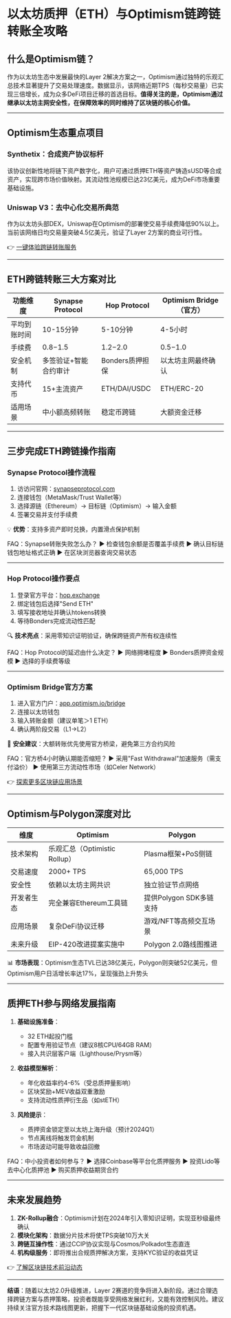 # 以太坊质押（ETH）与Optimism链跨链转账全攻略

## 什么是Optimism链？

作为以太坊生态中发展最快的Layer 2解决方案之一，Optimism通过独特的乐观汇总技术显著提升了交易处理速度。数据显示，该网络近期TPS（每秒交易量）已实现三倍增长，成为众多DeFi项目迁移的首选目标。**值得关注的是，Optimism通过继承以太坊主网安全性，在保障效率的同时维持了区块链的核心价值。**

---

## Optimism生态重点项目

### Synthetix：合成资产协议标杆
该协议创新性地将链下资产数字化，用户可通过质押ETH等资产铸造sUSD等合成资产，实现跨市场价值映射。其流动性池规模已达23亿美元，成为DeFi市场重要基础设施。

### Uniswap V3：去中心化交易所典范
作为以太坊头部DEX，Uniswap在Optimism的部署使交易手续费降低90%以上。当前该网络日均交易量突破4.5亿美元，验证了Layer 2方案的商业可行性。

👉 [一键体验跨链转账服务](https://bit.ly/okx_welcome)

---

## ETH跨链转账三大方案对比

| 功能维度       | Synapse Protocol         | Hop Protocol             | Optimism Bridge（官方）  |
|----------------|--------------------------|--------------------------|--------------------------|
| 平均到账时间   | 10-15分钟                | 5-10分钟                 | 4-5小时                  |
| 手续费         | $0.8-$1.5                | $1.2-$2.0                | $0.5-$1.0                |
| 安全机制       | 多签验证+智能合约审计    | Bonders质押担保           | 以太坊主网最终确认       |
| 支持代币       | 15+主流资产              | ETH/DAI/USDC             | ETH/ERC-20               |
| 适用场景       | 中小额高频转账           | 稳定币跨链               | 大额资金迁移             |

---

## 三步完成ETH跨链操作指南

### Synapse Protocol操作流程
1. 访访问官网：[synapseprotocol.com](https://www.synapseprotocol.com)
2. 连接钱包（MetaMask/Trust Wallet等）
3. 选择源链（Ethereum）→ 目标链（Optimism）→ 输入金额
4. 签署交易并支付手续费

💡 **优势**：支持多资产即时兑换，内置滑点保护机制

FAQ：Synapse转账失败怎么办？
▶ 检查钱包余额是否覆盖手续费
▶ 确认目标链钱包地址格式正确
▶ 在区块浏览器查询交易状态

---

### Hop Protocol操作要点
1. 登录官方平台：[hop.exchange](https://hop.exchange/)
2. 绑定钱包后选择"Send ETH"
3. 填写接收地址并确认htokens转换
4. 等待Bonders完成流动性匹配

🔍 **技术亮点**：采用零知识证明验证，确保跨链资产所有权连续性

FAQ：Hop Protocol的延迟由什么决定？
▶ 网络拥堵程度
▶ Bonders质押资金规模
▶ 选择的手续费等级

---

### Optimism Bridge官方方案
1. 进入官方门户：[app.optimism.io/bridge](https://app.optimism.io/bridge/deposit)
2. 连接以太坊钱包
3. 输入转账金额（建议单笔＞1 ETH）
4. 确认两阶段交易（L1→L2）

🔐 **安全建议**：大额转账优先使用官方桥梁，避免第三方合约风险

FAQ：官方桥4小时确认期能否缩短？
▶ 采用"Fast Withdrawal"加速服务（需支付溢价）
▶ 使用第三方流动性市场（如Celer Network）

👉 [探索更多区块链应用场景](https://bit.ly/okx_welcome)

---

## Optimism与Polygon深度对比

| 维度           | Optimism                          | Polygon                           |
|----------------|-----------------------------------|-----------------------------------|
| 技术架构       | 乐观汇总（Optimistic Rollup）     | Plasma框架+PoS侧链                |
| 交易速度       | 2000+ TPS                        | 65,000 TPS                       |
| 安全性         | 依赖以太坊主网共识                | 独立验证节点网络                  |
| 开发者生态     | 完全兼容Ethereum工具链            | 提供Polygon SDK多链支持           |
| 应用场景       | 复杂DeFi协议迁移                  | 游戏/NFT等高频交互场景            |
| 未来升级       | EIP-420改进提案实施中             | Polygon 2.0路线图推进             |

📊 **市场表现**：Optimism生态TVL已达38亿美元，Polygon则突破52亿美元，但Optimism用户日活增长率达17%，呈现强劲上升势头

---

## 质押ETH参与网络发展指南

1. **基础设施准备**：
   - 32 ETH起投门槛
   - 配置专用验证节点（建议8核CPU/64GB RAM）
   - 接入共识层客户端（Lighthouse/Prysm等）

2. **收益模型解析**：
   - 年化收益率约4-6%（受总质押量影响）
   - 区块奖励+MEV收益双重激励
   - 支持流动性质押衍生品（如stETH）

3. **风险提示**：
   - 质押资金锁定至以太坊上海升级（预计2024Q1）
   - 节点离线将触发罚金机制
   - 市场波动可能导致收益回撤

FAQ：中小投资者如何参与？
▶ 选择Coinbase等平台化质押服务
▶ 投资Lido等去中心化质押池
▶ 购买质押收益期货合约

---

## 未来发展趋势

1. **ZK-Rollup融合**：Optimism计划在2024年引入零知识证明，实现亚秒级最终确认
2. **模块化架构**：数据分片技术将使TPS突破10万大关
3. **跨链互操作性**：通过CCIP协议实现与Cosmos/Polkadot生态直连
4. **机构级服务**：即将推出合规质押解决方案，支持KYC验证的收益凭证

👉 [了解区块链技术前沿动态](https://bit.ly/okx_welcome)

---

**结语**：随着以太坊2.0升级推进，Layer 2赛道的竞争将进入新阶段。通过合理选择跨链方案与质押策略，投资者既能享受网络发展红利，又能有效控制风险。建议持续关注官方技术路线图更新，把握下一代区块链基础设施的投资机遇。